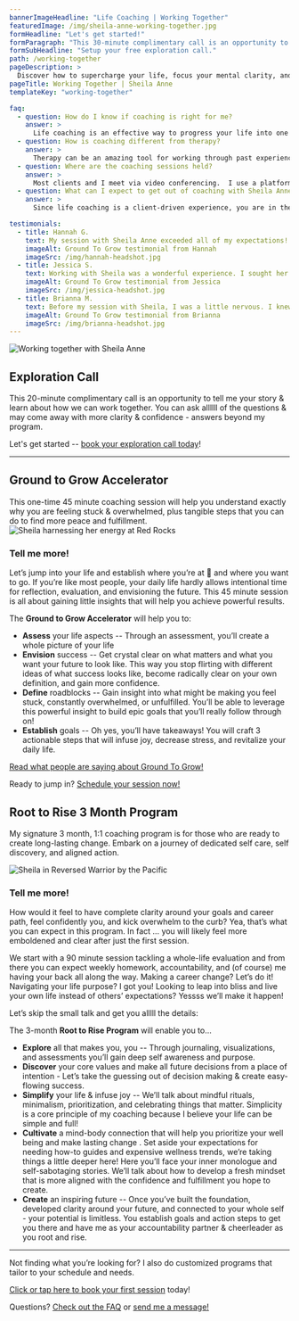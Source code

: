 ```yaml
---
bannerImageHeadline: "Life Coaching | Working Together"
featuredImage: /img/sheila-anne-working-together.jpg
formHeadline: "Let's get started!"
formParagraph: "This 30-minute complimentary call is an opportunity to ask questions and learn how Sheila Anne can help you transform your life:"
formSubHeadline: "Setup your free exploration call."
path: /working-together
pageDescription: >
  Discover how to supercharge your life, focus your mental clarity, and balance your ambitions with the ability to be present with Sheila Anne Life Coaching
pageTitle: Working Together | Sheila Anne
templateKey: "working-together"

faq:
  - question: How do I know if coaching is right for me?
    answer: >
      Life coaching is an effective way to progress your life into one that feels aligned, empowered, and fulfilling.  Coaching is designed to continually give power back to the client, to cultivate more growth and self-understanding. If you find yourself feeling like you might not be doing what you really want to do, in your career, physical space, relationships, activities, etc., life coaching can help you gain clarity in your future and take actions toward transformation. Different coaches will have different approaches and niches, so clients have options of the type of coach they want to work with. I specifically focus on health & wellness, life purpose, career coaching, and managing grief & change. To learn more about if we are a good fit, sign up for a complimentary 30 minute call.
  - question: How is coaching different from therapy?
    answer: >
      Therapy can be an amazing tool for working through past experiences, and with the right therapist you can create a beautiful space for healing and personal growth. On the other hand, life coaching is future-focused and progress oriented.  Sessions will focus on where you are and where you want to go. Though we may touch on the past to gain more perspective and context, we will always be bringing it back to the present and the future. I will also support you with accountability tools and homework, because I know that many of the successes and the “a-ha”s actually occur outside of our time together.
  - question: Where are the coaching sessions held?
    answer: >
      Most clients and I meet via video conferencing.  I use a platform that allows us to meet in a private room and communicate in real time with clear video and sound.  I send a meeting link prior to our scheduled appointment.  Alternatively, we can meet via phone calls.
  - question: What can I expect to get out of coaching with Sheila Anne?
    answer: >
      Since life coaching is a client-driven experience, you are in the driver's seat. Put lots of effort into our sessions & into your life in between, and you will be rewarded exponentially! Each time we meet, you will come with something specific that you want to focus on (yes, it’s ok if the conversation organically takes a new direction if that’s what you want!) and it’s my job to support you with tools and additional perspectives. At the end we’ll decide together what actions you will be accountable for before our next session, so you are always moving forward toward your goals. Each time we meet we will celebrate any accomplishments, and you also may always share personal frustrations and questions.

testimonials:
  - title: Hannah G.
    text: My session with Sheila Anne exceeded all of my expectations! For a while I have been struggling with how to find my career path and I went into the session with Sheila Anne hoping to find some clarity in this aspect. What I learned is that to find this answer I have to dig into another area of my life in which I have been struggling – spirituality and connection to myself. In the 45 minutes I had with Sheila I managed to dig deep and discover how specific moments in past may be contributing to some limiting beliefs that I hold. I felt very comfortable in the session which enabled me to open up and discover my deeply held beliefs that are holding me back!Sheila asks prompting questions which enable you to find the answers within yourself in a supportive, safe and encouraging way. I highly recommend working with her if you have any blocks in your life or just want to feel more grounded!
    imageAlt: Ground To Grow testimonial from Hannah
    imageSrc: /img/hannah-headshot.jpg
  - title: Jessica S.
    text: Working with Sheila was a wonderful experience. I sought her guidance regarding limiting beliefs surrounding a new career venture and in our short time together she was not only able to help me name and clearly identify those limiting beliefs, but also begin exploring alternate beliefs that are more supportive. She held space beautifully and her grounded, calm presence could be felt through the screen. By the end of the session I was feeling much more rooted and confident in myself and excited rather than scared shitless
    imageAlt: Ground To Grow testimonial from Jessica
    imageSrc: /img/jessica-headshot.jpg
  - title: Brianna M.
    text: Before my session with Sheila, I was a little nervous. I knew I had things I wanted to work on, but I wasn't sure if I would be able to find the right way to articulate them. But right away, Sheila helped ground me and provided a safe space by taking the time to work on breathwork and centering before we got started. I really enjoyed the questions she asked, and I felt that I was organically able to find answers without it feeling forced. She is also an incredible listener and was able to repeat back things I said verbatim and worked with me to unpack deeper meaning on them. After our session, I felt energized and excited and that feeling continued for the rest of the day. Thank you so much, Sheila!
    imageAlt: Ground To Grow testimonial from Brianna
    imageSrc: /img/brianna-headshot.jpg
---
```


![Working together with Sheila Anne](/img/sheila-anne-working-together.jpg)

<h2 id="exploration-call">Exploration Call</h2>
This 20-minute complimentary call is an opportunity to tell me your story & learn about how we can work together.  You can ask allllll of the questions & may come away with more clarity & confidence - answers beyond my program.

Let's get started -- [book your exploration call today](/book/exploration/)!

---

<h2 id="ground-to-grow">Ground to Grow Accelerator</h2>
This one-time 45 minute coaching session will help you understand exactly why you are feeling stuck & overwhelmed, plus tangible steps that you can do to find more peace and fulfillment.

<img src="/img/sheila-anne-ground-to-grow.jpg" alt="Sheila harnessing her energy at Red Rocks" title="This is how you feel after Ground To Grow" loading="lazy">

### Tell me more!

Let’s jump into your life and establish where you’re at 📍 and where you want to go. If you’re like most people, your daily life hardly allows intentional time for reflection, evaluation, and envisioning the future. This 45 minute session is all about gaining little insights that will help you achieve powerful results.

The **Ground to Grow Accelerator** will help you to:

- **Assess** your life aspects -- Through an assessment, you’ll create a whole picture of your life
- **Envision** success -- Get crystal clear on what matters and what you want your future to look like. This way you stop flirting with different ideas of what success looks like, become radically clear on your own definition, and gain more confidence.
- **Define** roadblocks -- Gain insight into what might be making you feel stuck, constantly overwhelmed, or unfulfilled. You’ll be able to leverage this powerful insight to build epic goals that you’ll really follow through on!
- **Establish** goals -- Oh yes, you’ll have takeaways! You will craft 3 actionable steps that will infuse joy, decrease stress, and revitalize your daily life.

[Read what people are saying about Ground To Grow!](#testimonials)

Ready to jump in?
[Schedule your session now!](/book/ground-to-grow/)

<h2 id="root-to-rise">Root to Rise 3 Month Program</h2>

My signature 3 month, 1:1 coaching program is for those who are ready to create long-lasting change. Embark on a journey of dedicated self care, self discovery, and aligned action.

<img src="/img/sheila-anne-root-to-rise.jpg" alt="Sheila in Reversed Warrior by the Pacific" title="This is how you feel after Root To Rise" loading="lazy">

### Tell me more!

How would it feel to have complete clarity around your goals and career path, feel confidently you, and kick overwhelm to the curb? Yea, that’s what you can expect in this program. In fact … you will likely feel more emboldened and clear after just the first session.

We start with a 90 minute session tackling a whole-life evaluation and from there you can expect weekly homework, accountability, and (of course) me having your back all along the way. Making a career change? Let’s do it! Navigating your life purpose? I got you! Looking to leap into bliss and live your own life instead of others’ expectations? Yessss we’ll make it happen!

Let’s skip the small talk and get you alllll the details:

The 3-month **Root to Rise Program** will enable you to…

- **Explore** all that makes you, you -- Through journaling, visualizations, and assessments you’ll gain deep self awareness and purpose.
- **Discover** your core values and make all future decisions from a place of intention - Let’s take the guessing out of decision making & create easy-flowing success.
- **Simplify** your life & infuse joy -- We’ll talk about mindful rituals, minimalism, prioritization, and celebrating things that matter. Simplicity is a core principle of my coaching because I believe your life can be simple and full!
- **Cultivate** a mind-body connection that will help you prioritize your well being and make lasting change . Set aside your expectations for needing how-to guides and expensive wellness trends, we’re taking things a little deeper here! Here you’ll face your inner monologue and self-sabotaging stories. We’ll talk about how to develop a fresh mindset that is more aligned with the confidence and fulfillment you hope to create.
- **Create** an inspiring future -- Once you’ve built the foundation, developed clarity around your future, and connected to your whole self - your potential is limitless. You establish goals and action steps to get you there and have me as your accountability partner & cheerleader as you root and rise.

---

Not finding what you’re looking for? I also do customized programs that tailor to your schedule and needs.

[Click or tap here to book your first session](/book/) today!

Questions? [Check out the FAQ](#faq) or [send me a message!](/contact/)
